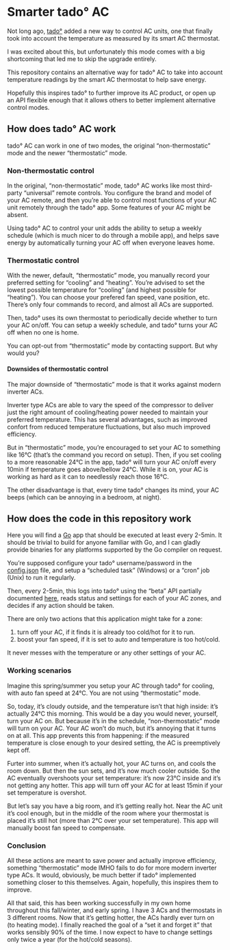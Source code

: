 # Smarter tado° AC

Not long ago, [tado°](https://www.tado.com/) added a new way to control AC units, one that finally took into account the temperature as measured by its smart AC thermostat.

I was excited about this, but unfortunately this mode comes with a big shortcoming that led me to skip the upgrade entirely.

This repository contains an alternative way for tado° AC to take into account temperature readings by the smart AC thermostat to help save energy.

Hopefully this inspires tado° to further improve its AC product, or open up an API flexible enough that it allows others to better implement alternative control modes.


## How does tado° AC work

tado° AC can work in one of two modes, the original “non-thermostatic” mode and the newer “thermostatic” mode.

### Non-thermostatic control

In the original, “non-thermostatic” mode, tado° AC works like most third-party “universal” remote controls. You configure the brand and model of your AC remote, and then you’re able to control most functions of your AC unit remotely through the tado° app. Some features of your AC might be absent.

Using tado° AC to control your unit adds the ability to setup a weekly schedule (which is much nicer to do through a mobile app), and helps save energy by automatically turning your AC off when everyone leaves home.

### Thermostatic control

With the newer, default, “thermostatic” mode, you manually record your preferred setting for “cooling” and “heating”. You’re advised to set the lowest possible temperature for “cooling” (and highest possible for “heating”). You can choose your prefered fan speed, vane position, etc. There’s only four commands to record, and almost all ACs are supported.

Then, tado° uses its own thermostat to periodically decide whether to turn your AC on/off. You can setup a weekly schedule, and tado° turns your AC off when no one is home.

You can opt-out from “thermostatic” mode by contacting support. But why would you?

#### Downsides of thermostatic control

The major downside of “thermostatic” mode is that it works against modern inverter ACs.

Inverter type ACs are able to vary the speed of the compressor to deliver just the right amount of cooling/heating power needed to maintain your preferred temperature. This has several advantages, such as improved confort from reduced temperature fluctuations, but also much improved efficiency.

But in “thermostatic” mode, you’re encouraged to set your AC to something like 16°C (that’s the command you record on setup). Then, if you set cooling to a more reasonable 24°C in the app, tado° will turn your AC on/off every 10min if temperature goes above/bellow 24°C. While it is on, your AC is working as hard as it can to needlessly reach those 16°C.

The other disadvantage is that, every time tado° changes its mind, your AC beeps (which can be annoying in a bedroom, at night).

## How does the code in this repository work

Here you will find a [Go](https://golang.org/) app that should be executed at least every 2-5min. It should be trivial to build for anyone familiar with Go, and I can gladly provide binaries for any platforms supported by the Go compiler on request.

You’re supposed configure your tado° username/password in the [config.json](config.json) file, and setup a “scheduled task” (Windows) or a “cron” job (Unix) to run it regularly.

Then, every 2-5min, this logs into tado° using the “beta” API partially documented [here](http://blog.scphillips.com/posts/2017/01/the-tado-api-v2/), reads status and settings for each of your AC zones, and decides if any action should be taken.

There are only two actions that this application might take for a zone:
1. turn off your AC, if it finds it is already too cold/hot for it to run. 
2. boost your fan speed, if it is set to auto and temperature is too hot/cold.

It never messes with the temperature or any other settings of your AC.

### Working scenarios

Imagine this spring/summer you setup your AC through tado° for cooling, with auto fan speed at 24°C. You are not using “thermostatic” mode.

So, today, it’s cloudy outside, and the temperature isn’t that high inside: it’s actually 24°C this morning. This would be a day you would never, yourself, turn your AC on. But because it’s in the schedule, “non-thermostatic” mode will turn on your AC. Your AC won’t do much, but it’s annoying that it turns on at all. This app prevents this from happening: if the measured temperature is close enough to your desired setting, the AC is preemptively kept off.

Furter into summer, when it’s actually hot, your AC turns on, and cools the room down. But then the sun sets, and it’s now much cooler outside. So the AC eventually overshoots your set temperature: it’s now 23°C inside and it’s not getting any hotter. This app will turn off your AC for at least 15min if your set temperature is overshot.

But let’s say you have a big room, and it’s getting really hot. Near the AC unit it’s cool enough, but in the middle of the room where your thermostat is placed it’s still hot (more than 2°C over your set temperature). This app will manually boost fan speed to compensate.

### Conclusion

All these actions are meant to save power and actually improve efficiency, something “thermostatic” mode IMHO fails to do for more modern inverter type ACs. It would, obviously, be much better if tado° implemented something closer to this themselves. Again, hopefully, this inspires them to improve.

All that said, this has been working successfully in my own home throughout this fall/winter, and early spring. I have 3 ACs and thermostats in 3 different rooms. Now that it’s getting hotter, the ACs hardly ever turn on (to heating mode). I finally reached the goal of a “set it and forget it” that works sensibly 90% of the time. I now expect to have to change settings only twice a year (for the hot/cold seasons).
